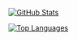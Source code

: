 [![GitHub Stats](https://github-readme-stats.vercel.app/api?username=shigma)](https://github.com/anuraghazra/github-readme-stats)

[![Top Languages](https://github-readme-stats.vercel.app/api/top-langs/?username=shigma&layout=compact)](https://github.com/anuraghazra/github-readme-stats)
